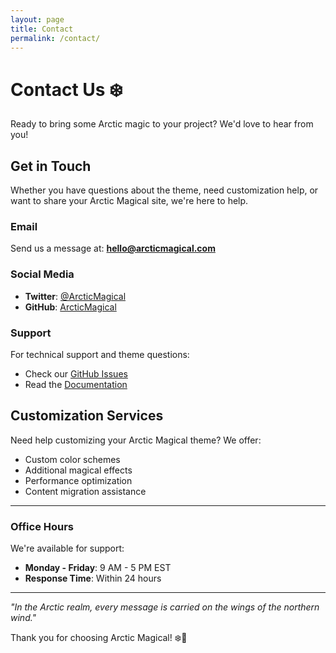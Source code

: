 ```yaml
---
layout: page
title: Contact
permalink: /contact/
---
```


# Contact Us ❄️

Ready to bring some Arctic magic to your project? We'd love to hear from you!

## Get in Touch

Whether you have questions about the theme, need customization help, or want to share your Arctic Magical site, we're here to help.

### Email
Send us a message at: **hello@arcticmagical.com**

### Social Media
- **Twitter**: [@ArcticMagical](https://twitter.com/arcticmagical)
- **GitHub**: [ArcticMagical](https://github.com/arcticmagical)

### Support
For technical support and theme questions:
- Check our [GitHub Issues](https://github.com/arcticmagical/arctic-magical/issues)
- Read the [Documentation](https://github.com/arcticmagical/arctic-magical/wiki)

## Customization Services

Need help customizing your Arctic Magical theme? We offer:
- Custom color schemes
- Additional magical effects
- Performance optimization
- Content migration assistance

---

### Office Hours
We're available for support:
- **Monday - Friday**: 9 AM - 5 PM EST
- **Response Time**: Within 24 hours

---

*"In the Arctic realm, every message is carried on the wings of the northern wind."*

Thank you for choosing Arctic Magical! ❄️🔮

